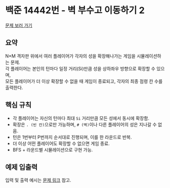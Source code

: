 # 백준 14442번 - 벽 부수고 이동하기 2

[문제 보러 가기](https://www.acmicpc.net/problem/14442)

## 요약

N×M 격자판 위에서 여러 플레이어가 각자의 성을 확장해나가는 게임을 시뮬레이션하는 문제.  
각 플레이어는 본인의 턴마다 일정 거리(Si)만큼 성을 상하좌우 방향으로 확장할 수 있으며,  
모든 플레이어가 더 이상 확장할 수 없을 때 게임이 종료되고, 각자의 최종 점령 칸 수를 출력한다.

## 핵심 규칙

- 각 플레이어는 자신의 턴마다 최대 `Si` 거리만큼 모든 성에서 동시에 확장함.
- 확장은 `. (빈 칸)`으로만 가능하며, `# (벽)`이나 다른 플레이어의 성은 지나갈 수 없음.
- 턴은 1번부터 P번까지 순서대로 진행되며, 이를 한 라운드로 반복.
- 더 이상 어떤 플레이어도 확장할 수 없으면 게임 종료.
- BFS + 라운드별 시뮬레이션으로 구현 가능.

## 예제 입출력

입력 및 출력 예시는 [문제 링크](https://www.acmicpc.net/problem/14442) 참고.


